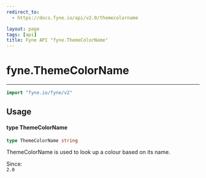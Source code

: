 ```yaml
---
redirect_to:
  - https://docs.fyne.io/api/v2.0/themecolorname

layout: page
tags: [api]
title: Fyne API "fyne.ThemeColorName"
---
```



# fyne.ThemeColorName
---
```go
import "fyne.io/fyne/v2"
```

## Usage

#### type ThemeColorName

```go
type ThemeColorName string
```

ThemeColorName is used to look up a colour based on its name.


<div class="since">Since: <code>
2.0</code></div>
